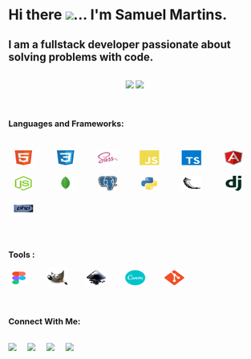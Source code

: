 # Hi there <img src="https://user-images.githubusercontent.com/61727167/114547962-cecc6b80-9c67-11eb-9697-b1c5a8c8ff46.gif" width="25px">... I'm Samuel Martins.

## I am a fullstack developer passionate about solving problems with code.

<br>
<div align="center">
  <img height="190rem" width="auto" src="https://github-readme-stats.vercel.app/api?username=thesmartcoder7&show_icons=true&theme=tokyonight&include_all_commits=true&count_private=true"/>
  <img height="190rem" width="auto"  src="https://github-readme-stats.vercel.app/api/top-langs/?username=thesmartcoder7&layout=compact&langs_count=7&theme=tokyonight"/>
</div>
<br>
<br>

### Languages and Frameworks:

<div style="display: inline_block"><br>
    <img align="center" alt="Samuel-Martins-HTML" height="30" width="40" style="margin: 2%" src="https://raw.githubusercontent.com/devicons/devicon/master/icons/html5/html5-original.svg">&nbsp;&nbsp;&nbsp;&nbsp;&nbsp;
    <img align="center" alt="Samuel-Martins-CSS" height="30" width="40" style="margin: 2%" src="https://raw.githubusercontent.com/devicons/devicon/master/icons/css3/css3-original.svg">&nbsp;&nbsp;&nbsp;&nbsp;&nbsp;
    <img align="center" alt="Samuel-Martins-Sass" height="30" width="40" style="margin: 2%" src="https://raw.githubusercontent.com/devicons/devicon/master/icons/sass/sass-original.svg">&nbsp;&nbsp;&nbsp;&nbsp;&nbsp;
    <img align="center" alt="Samuel-Martins-Js" height="30" width="40" style="margin: 2%" src="https://raw.githubusercontent.com/devicons/devicon/master/icons/javascript/javascript-plain.svg">&nbsp;&nbsp;&nbsp;&nbsp;&nbsp;
    <img align="center" alt="Samuel-Martins-Ts" height="30" width="40" style="margin: 2%" src="https://raw.githubusercontent.com/devicons/devicon/master/icons/typescript/typescript-plain.svg">&nbsp;&nbsp;&nbsp;&nbsp;&nbsp;
    <img align="center" alt="Samuel-Martins-Angular" height="30" width="40" style="margin: 2%" src="https://raw.githubusercontent.com/devicons/devicon/master/icons/angularjs/angularjs-original.svg">&nbsp;&nbsp;&nbsp;&nbsp;&nbsp;
    <img align="center" alt="Samuel-Martins-Node" height="30" width="40" style="margin: 2%" src="https://raw.githubusercontent.com/devicons/devicon/master/icons/nodejs/nodejs-original.svg">&nbsp;&nbsp;&nbsp;&nbsp;&nbsp; 
    <img align="center" alt="Samuel-Martins-MongoDB" height="30" width="40" style="margin: 2%" src="https://raw.githubusercontent.com/devicons/devicon/master/icons/mongodb/mongodb-original.svg">&nbsp;&nbsp;&nbsp;&nbsp;&nbsp;
    <img align="center" alt="Samuel-Martins-postgresql" height="30" width="40" style="margin: 2%" src="https://raw.githubusercontent.com/devicons/devicon/master/icons/postgresql/postgresql-original.svg">&nbsp;&nbsp;&nbsp;&nbsp;&nbsp;
    <img align="center" alt="Samuel-Martins-Python" height="30" width="40" style="margin: 2%" src="https://raw.githubusercontent.com/devicons/devicon/master/icons/python/python-original.svg">&nbsp;&nbsp;&nbsp;&nbsp;&nbsp; 
    <img align="center" alt="Samuel-Martins-Flask" height="30" width="40" style="margin: 2%;" src="https://raw.githubusercontent.com/devicons/devicon/master/icons/flask/flask-original.svg">&nbsp;&nbsp;&nbsp;&nbsp;&nbsp;
    <img align="center" alt="Samuel-Martins-django" height="30" width="40" style="margin: 2%;" src="https://raw.githubusercontent.com/devicons/devicon/master/icons/django/django-plain.svg">&nbsp;&nbsp;&nbsp;&nbsp;&nbsp;
    <img align="center" alt="Samuel-Martins-PHP" height="30" width="40" style="margin: 2%" src="https://raw.githubusercontent.com/devicons/devicon/master/icons/php/php-original.svg">&nbsp;&nbsp;&nbsp;&nbsp;&nbsp;
</div>

<br>
<br>

### Tools :

<div style="display: inline_block">
    <img align="center" alt="Samuel-Martins-figma" height="25" width="40" style="margin-right: 2%;"src="https://raw.githubusercontent.com/devicons/devicon/master/icons/figma/figma-original.svg"> &nbsp;&nbsp;&nbsp;&nbsp;&nbsp;
    <img align="center" alt="Samuel-Martins-gimp" height="40" width="40" style="margin-right: 2%;"src="https://raw.githubusercontent.com/devicons/devicon/master/icons/gimp/gimp-original.svg"> &nbsp;&nbsp;&nbsp;&nbsp;&nbsp;
    <img align="center" alt="Samuel-Martins-inkscape" height="30" width="40" style="margin-right: 2%;"src="https://raw.githubusercontent.com/devicons/devicon/master/icons/inkscape/inkscape-original.svg"> &nbsp;&nbsp;&nbsp;&nbsp;&nbsp;
    <img align="center" alt="Samuel-Martins-canva" height="30" width="40" style="margin-right: 2%;" src="https://raw.githubusercontent.com/devicons/devicon/master/icons/canva/canva-original.svg"> &nbsp;&nbsp;&nbsp;&nbsp;&nbsp;
    <img align="center" alt="Samuel-Martins-git" height="30" width="40" style="margin-right: 2%;" src="https://raw.githubusercontent.com/devicons/devicon/master/icons/git/git-original.svg">
</div>
 
<br>
<br>

### Connect With Me:

<br>
<div> 
 <a href="mailto:samuel.martins4.sm@gmail.com" target="_blank" style="margin-right: 2%;"><img src="https://img.shields.io/badge/Gmail-D14836?style=for-the-badge&logo=gmail&logoColor=white" target="_blank"></a> &nbsp;
 <a href="https://www.linkedin.com/in/thesmartcoder7/" target="_blank" style="margin-right: 2%;"><img src="https://img.shields.io/badge/-LinkedIn-%230077B5?style=for-the-badge&logo=linkedin&logoColor=white" target="_blank"></a> &nbsp;
 <a href="https://twitter.com/thesmartcoder7" target="_blank" style="margin-right: 2%;"><img src="https://img.shields.io/badge/@thesmartcoder7-%231DA1F2.svg?style=for-the-badge&logo=Twitter&logoColor=white" target="_blank"></a> &nbsp;
 <a href="https://samuel-martins.medium.com/" target="_blank" style="margin-right: 2%;"><img src="https://img.shields.io/badge/Medium-12100E?style=for-the-badge&logo=medium&logoColor=white" target="_blank"></a>

</div>

[website]: https://smart-code.dev
